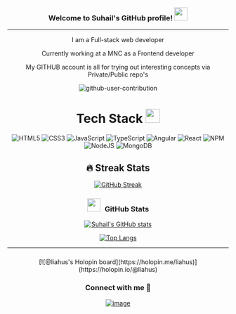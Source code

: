 <h3 align="center">
  Welcome to Suhail's GitHub profile!
  <img src="https://media.giphy.com/media/hvRJCLFzcasrR4ia7z/giphy.gif" width="30">
</h3>



---

<div align="center">
<p>I am a Full-stack web developer</p>
<p>Currently working at a MNC as a Frontend developer</p>
<p>My GITHUB account is all for trying out interesting concepts via Private/Public repo's</p>
</div>



<div align="center">

![github-user-contribution](https://user-images.githubusercontent.com/34391629/188001276-e28ab9d6-0401-4433-a74b-42e33580edbc.svg#gh-dark-mode-only)
   
 

# Tech Stack <img src = "https://media2.giphy.com/media/QssGEmpkyEOhBCb7e1/giphy.gif?cid=ecf05e47a0n3gi1bfqntqmob8g9aid1oyj2wr3ds3mg700bl&rid=giphy.gif" width = 32px> 
![HTML5](https://img.shields.io/badge/html5-%23E34F26.svg?style=for-the-badge&logo=html5&logoColor=white) ![CSS3](https://img.shields.io/badge/css3-%231572B6.svg?style=for-the-badge&logo=css3&logoColor=white) ![JavaScript](https://img.shields.io/badge/javascript-%23323330.svg?style=for-the-badge&logo=javascript&logoColor=%23F7DF1E) ![TypeScript](https://img.shields.io/badge/typescript%20-%230077B5.svg?&style=for-the-badge&logo=typescript&logoColor=white) ![Angular](https://img.shields.io/badge/angular%20-%23121011.svg?&style=for-the-badge&logo=angular&logoColor=red) ![React](https://img.shields.io/badge/react-%232C8EBB.svg?style=for-the-badge&logo=React&logoColor=white) ![NPM](https://img.shields.io/badge/NPM-%23000000.svg?style=for-the-badge&logo=npm&logoColor=white) ![NodeJS](https://img.shields.io/badge/node.js-6DA55F?style=for-the-badge&logo=node.js&logoColor=white) ![MongoDB](https://img.shields.io/badge/MongoDB-%234ea94b.svg?style=for-the-badge&logo=mongodb&logoColor=white)

## 🔥 Streak Stats
[![GitHub Streak](https://github-readme-streak-stats.herokuapp.com?user=Liahus3003&theme=shades-of-purple)](https://git.io/streak-stats)


<h3 align="center" > <img src="https://media.giphy.com/media/iY8CRBdQXODJSCERIr/giphy.gif" width="30" height="30" style="margin-right: 10px;">GitHub Stats  </h3>

[![Suhail's GitHub stats](https://github-readme-stats.vercel.app/api?username=Liahus3003&show_icons=true&theme=tokyonight)](https://github.com/Liahus3003/github-readme-stats)

[![Top Langs](https://github-readme-stats.vercel.app/api/top-langs/?username=Liahus3003&hide=php&theme=tokyonight&langs_count=8&layout=compact)](https://github.com/Liahus3003/github-readme-stats)

---

<h3 align="center">
</h3>

<div align="center">
[![@liahus's Holopin board](https://holopin.me/liahus)](https://holopin.io/@liahus)
</div>
  
  
<h3 align="center">Connect with me 🤝 </h3>
<div align="center">

[![image](https://img.shields.io/badge/LinkedIn-0077B5?style=for-the-badge&logo=linkedin&logoColor=white)](https://www.linkedin.com/in/suhail-shariff-167aa812a/)
  
</div>


</div>






